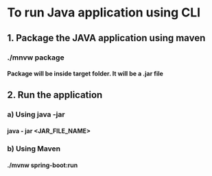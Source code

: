 # To run Java application using CLI

## 1. Package the JAVA application using maven
### ./mnvw package
#### Package will be inside target folder. It will be a .jar file

## 2. Run the application
### a) Using java -jar
#### java - jar <JAR_FILE_NAME>

### b) Using Maven
#### ./mvnw spring-boot:run